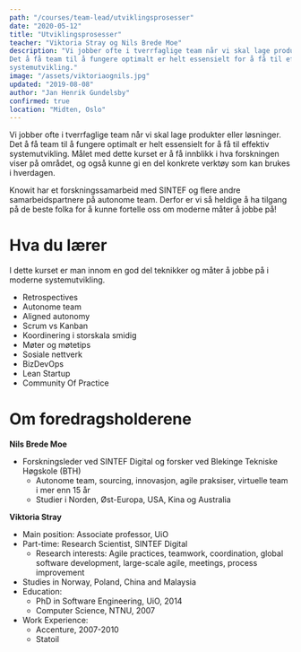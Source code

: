 ```yaml
---
path: "/courses/team-lead/utviklingsprosesser"
date: "2020-05-12"
title: "Utviklingsprosesser"
teacher: "Viktoria Stray og Nils Brede Moe"
description: "Vi jobber ofte i tverrfaglige team når vi skal lage produkter eller løsninger.
Det å få team til å fungere optimalt er helt essensielt for å få til effektiv
systemutvikling."
image: "/assets/viktoriaognils.jpg"
updated: "2019-08-08"
author: "Jan Henrik Gundelsby"
confirmed: true
location: "Midten, Oslo"
---
```


Vi jobber ofte i tverrfaglige team når vi skal lage produkter eller løsninger.
Det å få team til å fungere optimalt er helt essensielt for å få til effektiv
systemutvikling. Målet med dette kurset er å få innblikk i hva forskningen
viser på området, og også kunne gi en del konkrete verktøy som kan brukes i
hverdagen.

Knowit har et forskningssamarbeid med SINTEF og flere andre samarbeidspartnere
på autonome team. Derfor er vi så heldige å ha tilgang på de beste folka for å
kunne fortelle oss om moderne måter å jobbe på!

# Hva du lærer

I dette kurset er man innom en god del teknikker og måter å jobbe på i moderne
systemutvikling.

- Retrospectives
- Autonome team
- Aligned autonomy
- Scrum vs Kanban
- Koordinering i storskala smidig
- Møter og møtetips
- Sosiale nettverk
- BizDevOps
- Lean Startup
- Community Of Practice

# Om foredragsholderene

**Nils Brede Moe**

- Forskningsleder ved SINTEF Digital og forsker ved Blekinge Tekniske Høgskole
  (BTH)
  - Autonome team, sourcing, innovasjon, agile praksiser, virtuelle team i mer
    enn 15 år
  - Studier i Norden, Øst-Europa, USA, Kina og Australia

**Viktoria Stray**

- Main position: Associate professor, UiO
- Part-time: Research Scientist, SINTEF Digital
  - Research interests: Agile practices, teamwork, coordination, global
    software development, large-scale agile, meetings, process improvement
- Studies in Norway, Poland, China and Malaysia
- Education:
  - PhD in Software Engineering, UiO, 2014
  - Computer Science, NTNU, 2007
- Work Experience:
  - Accenture, 2007-2010
  - Statoil
